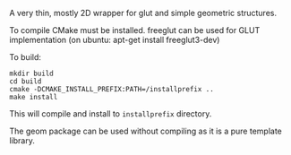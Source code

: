 A very thin, mostly 2D wrapper for glut and simple
geometric structures.

To compile CMake must be installed.
freeglut can be used for GLUT implementation (on ubuntu: apt-get install freeglut3-dev)

To build:

```
mkdir build
cd build
cmake -DCMAKE_INSTALL_PREFIX:PATH=/installprefix ..
make install
```

This will compile and install to ```installprefix``` directory. 

The geom package can be used without compiling
as it is a pure template library.

